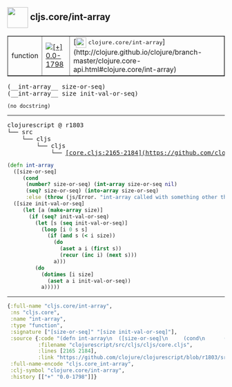 ## <img width="48px" valign="middle" src="http://i.imgur.com/Hi20huC.png"> cljs.core/int-array

 <table border="1">
<tr>
<td>function</td>
<td><a href="https://github.com/cljsinfo/api-refs/tree/0.0-1798"><img valign="middle" alt="[+] 0.0-1798" src="https://img.shields.io/badge/+-0.0--1798-lightgrey.svg"></a> </td>
<td>
[<img height="24px" valign="middle" src="http://i.imgur.com/1GjPKvB.png"> <samp>clojure.core/int-array</samp>](http://clojure.github.io/clojure/branch-master/clojure.core-api.html#clojure.core/int-array)
</td>
</tr>
</table>

 <samp>
(__int-array__ size-or-seq)<br>
(__int-array__ size init-val-or-seq)<br>
</samp>

```
(no docstring)
```

---

 <pre>
clojurescript @ r1803
└── src
    └── cljs
        └── cljs
            └── <ins>[core.cljs:2165-2184](https://github.com/clojure/clojurescript/blob/r1803/src/cljs/cljs/core.cljs#L2165-L2184)</ins>
</pre>

```clj
(defn int-array
  ([size-or-seq]
     (cond
      (number? size-or-seq) (int-array size-or-seq nil)
      (seq? size-or-seq) (into-array size-or-seq)
      :else (throw (js/Error. "int-array called with something other than size or ISeq"))))
  ([size init-val-or-seq]
     (let [a (make-array size)]
       (if (seq? init-val-or-seq)
         (let [s (seq init-val-or-seq)]
           (loop [i 0 s s]
             (if (and s (< i size))
               (do
                 (aset a i (first s))
                 (recur (inc i) (next s)))
               a)))
         (do
           (dotimes [i size]
             (aset a i init-val-or-seq))
           a)))))
```


---

```clj
{:full-name "cljs.core/int-array",
 :ns "cljs.core",
 :name "int-array",
 :type "function",
 :signature ["[size-or-seq]" "[size init-val-or-seq]"],
 :source {:code "(defn int-array\n  ([size-or-seq]\n     (cond\n      (number? size-or-seq) (int-array size-or-seq nil)\n      (seq? size-or-seq) (into-array size-or-seq)\n      :else (throw (js/Error. \"int-array called with something other than size or ISeq\"))))\n  ([size init-val-or-seq]\n     (let [a (make-array size)]\n       (if (seq? init-val-or-seq)\n         (let [s (seq init-val-or-seq)]\n           (loop [i 0 s s]\n             (if (and s (< i size))\n               (do\n                 (aset a i (first s))\n                 (recur (inc i) (next s)))\n               a)))\n         (do\n           (dotimes [i size]\n             (aset a i init-val-or-seq))\n           a)))))",
          :filename "clojurescript/src/cljs/cljs/core.cljs",
          :lines [2165 2184],
          :link "https://github.com/clojure/clojurescript/blob/r1803/src/cljs/cljs/core.cljs#L2165-L2184"},
 :full-name-encode "cljs.core_int-array",
 :clj-symbol "clojure.core/int-array",
 :history [["+" "0.0-1798"]]}

```
